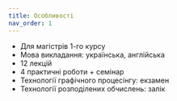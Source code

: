 ```yaml
---
title: Особливостi
nav_order: 1
---
```


- Для магiстрiв 1-го курсу
- Мова викладання: українська, англiйська
- 12 лекцій
- 4 практичнi роботи + семінар
- Технології графічного процесінгу: екзамен
- Технології розподілених обчислень: залік



